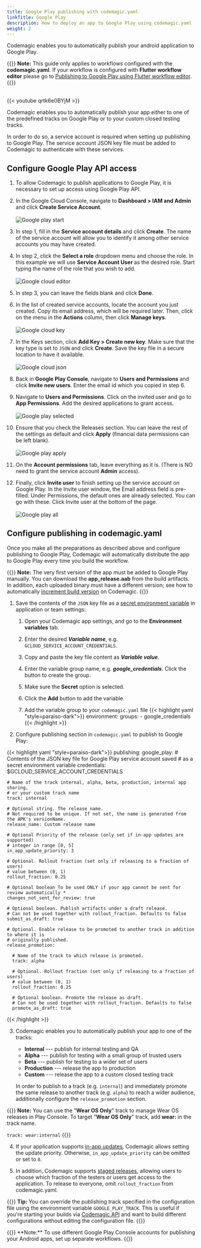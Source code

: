```yaml
---
title: Google Play publishing with codemagic.yaml
linkTitle: Google Play
description: How to deploy an app to Google Play using codemagic.yaml
weight: 2
---
```


Codemagic enables you to automatically publish your android application to Google Play.

{{<notebox>}}
**Note:** This guide only applies to workflows configured with the **codemagic.yaml**. If your workflow is configured with **Flutter workflow editor** please go to [Publishing to Google Play using Flutter workflow editor](../publishing/publishing-to-google-play).
{{</notebox>}}<br><br>

{{< youtube qrtk6e0BYjM >}}

Codemagic enables you to automatically publish your app either to one of the predefined tracks on Google Play or to your custom closed testing tracks.

In order to do so, a service account is required when setting up publishing to Google Play. The service account JSON key file must be added to Codemagic to authenticate with these services.

## Configure Google Play API access

1. To allow Codemagic to publish applications to Google Play, it is necessary to set up access using Google Play API.

2. In the Google Cloud Console, navigate to **Dashboard > IAM and Admin** and click **Create Service Account**.<br><br>
   ![Google play start](../uploads/gcp_service_user.png)

3. In step 1, fill in the **Service account details** and click **Create**. The name of the service account will allow you to identify it among other service accounts you may have created.

4. In step 2, click the **Select a role** dropdown menu and choose the role. In this example we will use **Service Account User** as the desired role. Start typing the name of the role that you wish to add.<br><br>
   ![Google cloud editor](../uploads/google_cloud_two.png)

5. In step 3, you can leave the fields blank and click **Done**.

6. In the list of created service accounts, locate the account you just created. Copy its email address, which will be required later. Then, click on the menu in the **Actions** column, then click **Manage keys**.<br><br>
   ![Google cloud key](../uploads/google_cloud_three.png)

7. In the Keys section, click **Add Key > Create new key**. Make sure that the key type is set to `JSON` and click **Create**. Save the key file in a secure location to have it available.<br><br>
   ![Google cloud json](../uploads/google_cloud_four.png)

8. Back in **Google Play Console**, navigate to **Users and Permissions** and click **Invite new users**. Enter the email id which you copied in step 6.<br>

9. Navigate to **Users and Permissions**. Click on the invited user and go to **App Permissions**. Add the desired applications to grant access.<br><br>
   ![Google play selected](../uploads/app-permissions.png)

10. Ensure that you check the Releases section. You can leave the rest of the settings as default and click **Apply** (financial data permissions can be left blank).<br><br>
    ![Google play apply](../uploads/s4.png)

11. On the **Account permissions** tab, leave everything as it is. (There is NO need to grant the service account **Admin** access).

12. Finally, click **Invite user** to finish setting up the service account on Google Play. In the Invite user window, the Email address field is pre-filled. Under Permissions, the default ones are already selected. You can go with these. Click Invite user at the bottom of the page.<br><br>
    ![Google play all](../uploads/s5.png)

## Configure publishing in codemagic.yaml

Once you make all the preparations as described above and configure publishing to Google Play, Codemagic will automatically distribute the app to Google Play every time you build the workflow.

{{<notebox>}}
**Note:** The very first version of the app must be added to Google Play manually. You can download the **app_release.aab** from the build artifacts. In addition, each uploaded binary must have a different version; see how to automatically [increment build version](../building/build-versioning/ 'Build versioning') on Codemagic.
{{</notebox>}}

1. Save the contents of the `JSON` key file as a [secret environment variable](../variables/environment-variable-groups/#storing-sensitive-valuesfiles) in application or team settings:

   1. Open your Codemagic app settings, and go to the **Environment variables** tab.
   2. Enter the desired **_Variable name_**, e.g. `GCLOUD_SERVICE_ACCOUNT_CREDENTIALS`.
   3. Copy and paste the key file content as **_Variable value_**.
   4. Enter the variable group name, e.g. **_google_credentials_**. Click the button to create the group.
   5. Make sure the **Secret** option is selected.
   6. Click the **Add** button to add the variable.

   7. Add the variable group to your `codemagic.yaml` file
      {{< highlight yaml "style=paraiso-dark">}}
      environment:
         groups:
            - google_credentials
      {{< /highlight >}}

2. Configure publishing section in `codemagic.yaml` to publish to Google Play:

{{< highlight yaml "style=paraiso-dark">}}
publishing:
  google_play: 
    # Contents of the JSON key file for Google Play service account saved 
    # as a secret environment variable
    credentials: $GCLOUD_SERVICE_ACCOUNT_CREDENTIALS

    # Name of the track internal, alpha, beta, production, internal app sharing,
    # or your custom track name
    track: internal

    # Optional string. The release name.
    # Not required to be unique. If not set, the name is generated from the APK's versionName.
    release_name: Custom release name

    # Optional Priority of the release (only set if in-app updates are supported)
    # integer in range [0, 5]
    in_app_update_priority: 3

    # Optional. Rollout fraction (set only if releasing to a fraction of users)
    # value between (0, 1)
    rollout_fraction: 0.25

    # Optional boolean To be used ONLY if your app cannot be sent for review automatically *
    changes_not_sent_for_review: true

    # Optional boolean. Publish artifacts under a draft release.
    # Can not be used together with rollout_fraction. Defaults to false
    submit_as_draft: true

    # Optional. Enable release to be promoted to another track in addition to where it is
    # originally published.
    release_promotion:

      # Name of the track to which release is promoted.
      track: alpha

      # Optional. Rollout fraction (set only if releasing to a fraction of users)
      # value between (0, 1)
      rollout_fraction: 0.25

      # Optional boolean. Promote the release as draft.
      # Can not be used together with rollout_fraction. Defaults to false
      promote_as_draft: true

{{< /highlight >}}

3. Codemagic enables you to automatically publish your app to one of the tracks:

   - **Internal** --- publish for internal testing and QA
   - **Alpha** --- publish for testing with a small group of trusted users
   - **Beta** --- publish for testing to a wider set of users
   - **Production** --- release the app to production
   - **Custom** --- release the app to a custom closed testing track

   In order to publish to a track (e.g. `internal`) and immediately promote the same release to another track (e.g. `alpha`) to reach a wider audience, additionally configure the `release_promotion` section.

{{<notebox>}}
**Note:** You can use the "**Wear OS Only**" track to manage Wear OS releases in Play Console.
To target "**Wear OS Only**" track, add **wear:** in the track name.

`track: wear:internal`
{{</notebox>}}

4. If your application supports [in-app updates](https://developer.android.com/guide/playcore/in-app-updates), Codemagic allows setting the update priority. Otherwise, `in_app_update_priority` can be omitted or set to `0`.

5. In addition, Codemagic supports [staged releases](https://support.google.com/googleplay/android-developer/answer/6346149?hl=en), allowing users to choose which fraction of the testers or users get access to the application. To release to everyone, omit `rollout_fraction` from codemagic.yaml.

{{<notebox>}}
**Tip:** You can override the publishing track specified in the configuration file using the environment variable `GOOGLE_PLAY_TRACK`. This is useful if you're starting your builds via [Codemagic API](../rest-api/overview/) and want to build different configurations without editing the configuration file.
{{</notebox>}}

</p>
{{<notebox>}}
**Note:** To use different Google Play Console accounts for publishing your Android apps, set up separate workflows. 
{{</notebox>}}
